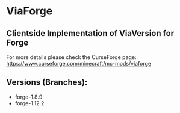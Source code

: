 # ViaForge
## Clientside Implementation of ViaVersion for Forge

For more details please check the CurseForge page: 
https://www.curseforge.com/minecraft/mc-mods/viaforge

## Versions (Branches):
- forge-1.8.9
- forge-1.12.2
